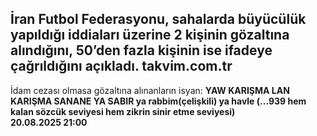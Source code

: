 
## İran Futbol Federasyonu, sahalarda büyücülük yapıldığı iddiaları üzerine 2 kişinin gözaltına alındığını, 50’den fazla kişinin ise ifadeye çağrıldığını açıkladı. takvim.com.tr
İdam cezası olmasa gözaltına alınanların isyan:
**YAW KARIŞMA LAN KARIŞMA SANANE YA SABIR ya rabbim(çelişkili) ya havle (...939 hem kalan sözcük seviyesi hem zikrin sinir etme seviyesi)**
<br />
<time>**20.08.2025 21:00**</time> 
